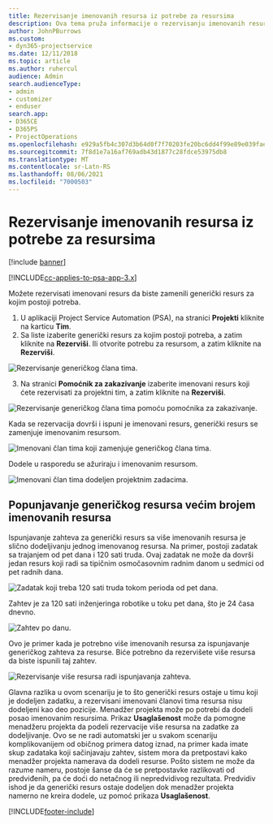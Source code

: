 ```yaml
---
title: Rezervisanje imenovanih resursa iz potrebe za resursima
description: Ova tema pruža informacije o rezervisanju imenovanih resursa u skladu sa potrebama za generičkim resursima.
author: JohnPBurrows
ms.custom:
- dyn365-projectservice
ms.date: 12/11/2018
ms.topic: article
ms.author: ruhercul
audience: Admin
search.audienceType:
- admin
- customizer
- enduser
search.app:
- D365CE
- D365PS
- ProjectOperations
ms.openlocfilehash: e929a5fb4c307d3b64d0f7f70203fe20bc6dd4f99e89e039fae0ce8276c69c52
ms.sourcegitcommit: 7f8d1e7a16af769adb43d1877c28fdce53975db8
ms.translationtype: MT
ms.contentlocale: sr-Latn-RS
ms.lasthandoff: 08/06/2021
ms.locfileid: "7000503"
---
```

# <a name="book-named-resources-from-resource-requirements"></a>Rezervisanje imenovanih resursa iz potrebe za resursima

[!include [banner](../includes/psa-now-project-operations.md)]

[!INCLUDE[cc-applies-to-psa-app-3.x](../includes/cc-applies-to-psa-app-3x.md)]

Možete rezervisati imenovani resurs da biste zamenili generički resurs za kojim postoji potreba.

1. U aplikaciji Project Service Automation (PSA), na stranici **Projekti** kliknite na karticu **Tim**.
2. Sa liste izaberite generički resurs za kojim postoji potreba, a zatim kliknite na **Rezerviši**. Ili otvorite potrebu za resursom, a zatim kliknite na **Rezerviši**.


![Rezervisanje generičkog člana tima.](media/RM-how-to-14.png)


3. Na stranici **Pomoćnik za zakazivanje** izaberite imenovani resurs koji ćete rezervisati za projektni tim, a zatim kliknite na **Rezerviši**.

![Rezervisanje generičkog člana tima pomoću pomoćnika za zakazivanje.](media/RM-how-to-15.png)

Kada se rezervacija dovrši i ispuni je imenovani resurs, generički resurs se zamenjuje imenovanim resursom.

![Imenovani član tima koji zamenjuje generičkog člana tima.](media/RM-how-to-16.png)

Dodele u rasporedu se ažuriraju i imenovanim resursom.

![Imenovani član tima dodeljen projektnim zadacima.](media/RM-how-to-17.png)

## <a name="fulfill-a-generic-resource-with-multiple-named-resources"></a>Popunjavanje generičkog resursa većim brojem imenovanih resursa
Ispunjavanje zahteva za generički resurs sa više imenovanih resursa je slično dodeljivanju jednog imenovanog resursa. Na primer, postoji zadatak sa trajanjem od pet dana i 120 sati truda. Ovaj zadatak ne može da dovrši jedan resurs koji radi sa tipičnim osmočasovnim radnim danom u sedmici od pet radnih dana. 

![Zadatak koji treba 120 sati truda tokom perioda od pet dana.](media/RM-how-to-21.png)

Zahtev je za 120 sati inženjeringa robotike u toku pet dana, što je 24 časa dnevno.

![Zahtev po danu.](media/RM-how-to-22.png)

Ovo je primer kada je potrebno više imenovanih resursa za ispunjavanje generičkog zahteva za resurse. Biće potrebno da rezervišete više resursa da biste ispunili taj zahtev.

![Rezervisanje više resursa radi ispunjavanja zahteva.](media/RM-how-to-23.png)

Glavna razlika u ovom scenariju je to što generički resurs ostaje u timu koji je dodeljen zadatku, a rezervisani imenovani članovi tima resursa nisu dodeljeni kao deo pozicije. Menadžer projekta može po potrebi da dodeli posao imenovanim resursima. Prikaz **Usaglašenost** može da pomogne menadžeru projekta da podeli rezervacije više resursa na zadatke za dodeljivanje. Ovo se ne radi automatski jer u svakom scenariju komplikovanijem od običnog primera datog iznad, na primer kada imate skup zadataka koji sačinjavaju zahtev, sistem mora da pretpostavi kako menadžer projekta namerava da dodeli resurse. Pošto sistem ne može da razume nameru, postoje šanse da će se pretpostavke razlikovati od predviđenih, pa će doći do netačnog ili nepredvidivog rezultata. Predvidiv ishod je da generički resurs ostaje dodeljen dok menadžer projekta namerno ne kreira dodele, uz pomoć prikaza **Usaglašenost**.




[!INCLUDE[footer-include](../includes/footer-banner.md)]